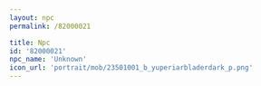 ```yaml
---
layout: npc
permalink: /82000021

title: Npc
id: '82000021'
npc_name: 'Unknown'
icon_url: 'portrait/mob/23501001_b_yuperiarbladerdark_p.png'
---
```

